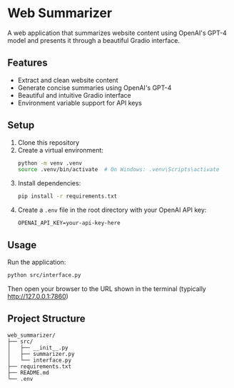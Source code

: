 # Web Summarizer

A web application that summarizes website content using OpenAI's GPT-4 model and presents it through a beautiful Gradio interface.

## Features

- Extract and clean website content
- Generate concise summaries using OpenAI's GPT-4
- Beautiful and intuitive Gradio interface
- Environment variable support for API keys

## Setup

1. Clone this repository
2. Create a virtual environment:
   ```bash
   python -m venv .venv
   source .venv/bin/activate  # On Windows: .venv\Scripts\activate
   ```
3. Install dependencies:
   ```bash
   pip install -r requirements.txt
   ```
4. Create a `.env` file in the root directory with your OpenAI API key:
   ```
   OPENAI_API_KEY=your-api-key-here
   ```

## Usage

Run the application:
```bash
python src/interface.py
```

Then open your browser to the URL shown in the terminal (typically http://127.0.0.1:7860)

## Project Structure

```
web_summarizer/
├── src/
│   ├── __init__.py
│   ├── summarizer.py
│   └── interface.py
├── requirements.txt
├── README.md
└── .env
``` 